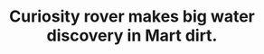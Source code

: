 ---
layout: news
title: Curiosity rover makes big water discovery in Mart dirt.
meta: future abaaaaaasasshshbhbdccbcsdmvvbdjdsvdvvbjhbfvbdkvfnksm.
cateogry: news
---